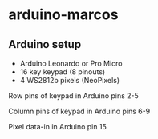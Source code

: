 # arduino-marcos
## Arduino setup
- Arduino Leonardo or Pro Micro
- 16 key keypad (8 pinouts)
- 4 WS2812b pixels (NeoPixels)

Row pins of keypad in Arduino pins 2-5

Column pins of keypad in Arduino pins 6-9

Pixel data-in in Arduino pin 15
